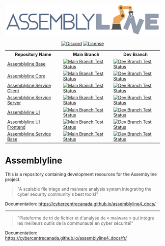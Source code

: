 <div>
  <p align="center">
    <img src="img/al_dark_svg.svg"width="600"/>
  </p>
</div>

<div>
  <p align="center">
    <a href="https://discord.gg/GUAy9wErNu"><img src="https://img.shields.io/badge/chat-on%20discord-7289da.svg?sanitize=true" alt="Discord"></a>
    <a href="./LICENCE.md"><img src="https://img.shields.io/github/license/CyberCentreCanada/assemblyline" alt="License"></a>
  </p>
</div>

<div align="center">
    <table>
        <tr>
            <th>Repository Name</th>
            <th>Main Branch</th>
            <th>Dev Branch</th>
        </tr>
        <tr>
            <td>
                <a href="https://github.com/CybercentreCanada/assemblyline-base/">Assemblyline Base</a>
            </td>
            <td>
                <a href="https://dev.azure.com/CybercentreCanada/Assemblyline/_build/latest?definitionId=17&repoName=CybercentreCanada%2Fassemblyline-base&branchName=master"><img src="https://dev.azure.com/CybercentreCanada/Assemblyline/_apis/build/status%2Ftest%20-%20core%20components%2Fassemblyline-base?repoName=CybercentreCanada%2Fassemblyline-base&branchName=master" alt="Main Branch Test Status"></a>
            </td>
            <td>
                <a href="https://dev.azure.com/CybercentreCanada/Assemblyline/_build/latest?definitionId=17&repoName=CybercentreCanada%2Fassemblyline-base&branchName=dev"><img src="https://dev.azure.com/CybercentreCanada/Assemblyline/_apis/build/status%2Ftest%20-%20core%20components%2Fassemblyline-base?repoName=CybercentreCanada%2Fassemblyline-base&branchName=dev" alt="Dev Branch Test Status"></a>
            </td>
        </tr>
        <tr>
            <td>
                <a href="https://github.com/CybercentreCanada/assemblyline-core/">Assemblyline Core</a>
            </td>
            <td>
                <a href="https://dev.azure.com/CybercentreCanada/Assemblyline/_build/latest?definitionId=20&repoName=CybercentreCanada%2Fassemblyline-core&branchName=master"><img src="https://dev.azure.com/CybercentreCanada/Assemblyline/_apis/build/status%2Ftest%20-%20core%20components%2Fassemblyline-core?repoName=CybercentreCanada%2Fassemblyline-core&branchName=master" alt="Main Branch Test Status"></a>
            </td>
            <td>
                <a href="https://dev.azure.com/CybercentreCanada/Assemblyline/_build/latest?definitionId=20&repoName=CybercentreCanada%2Fassemblyline-core&branchName=dev"><img src="https://dev.azure.com/CybercentreCanada/Assemblyline/_apis/build/status%2Ftest%20-%20core%20components%2Fassemblyline-core?repoName=CybercentreCanada%2Fassemblyline-base&branchName=dev" alt="Dev Branch Test Status"></a>
            </td>
        </tr>
        <tr>
            <td>
                <a href="https://github.com/CybercentreCanada/assemblyline-service-client/">Assemblyline Service Client</a>
            </td>
            <td>
                <a href="https://dev.azure.com/CybercentreCanada/Assemblyline/_build/latest?definitionId=181&repoName=CybercentreCanada%2Fassemblyline-service-client&branchName=master"><img src="https://dev.azure.com/CybercentreCanada/Assemblyline/_apis/build/status%2Ftest%20-%20core%20components%2Fassemblyline-service-client?branchName=master" alt="Main Branch Test Status"></a>
            </td>
            <td>
                <a href="https://dev.azure.com/CybercentreCanada/Assemblyline/_build/latest?definitionId=181&repoName=CybercentreCanada%2Fassemblyline-service-client&branchName=dev"><img src="https://dev.azure.com/CybercentreCanada/Assemblyline/_apis/build/status%2Ftest%20-%20core%20components%2Fassemblyline-service-client?branchName=dev" alt="Dev Branch Test Status"></a>
            </td>
        </tr>
        <tr>
            <td>
                <a href="https://github.com/CybercentreCanada/assemblyline-service-server">Assemblyline Service Server</a>
            </td>
            <td>
                <a href="https://dev.azure.com/CybercentreCanada/Assemblyline/_build/latest?definitionId=26&repoName=CybercentreCanada%2Fassemblyline-service-server&branchName=master"><img src="https://dev.azure.com/CybercentreCanada/Assemblyline/_apis/build/status%2Ftest%20-%20core%20components%2Fassemblyline-service-server?repoName=CybercentreCanada%2Fassemblyline-service-server&branchName=master" alt="Main Branch Test Status"></a>
            </td>
            <td>
                <a href="https://dev.azure.com/CybercentreCanada/Assemblyline/_build/latest?definitionId=26&repoName=CybercentreCanada%2Fassemblyline-service-server&branchName=dev"><img src="https://dev.azure.com/CybercentreCanada/Assemblyline/_apis/build/status%2Ftest%20-%20core%20components%2Fassemblyline-service-server?repoName=CybercentreCanada%2Fassemblyline-service-server&branchName=dev" alt="Dev Branch Test Status"></a>
            </td>
        </tr>
        <tr>
            <td>
                <a href="https://github.com/CybercentreCanada/assemblyline-ui">Assemblyline UI</a>
            </td>
            <td>
                <a href="https://dev.azure.com/CybercentreCanada/Assemblyline/_build/latest?definitionId=24&repoName=CybercentreCanada%2Fassemblyline-ui&branchName=master"><img src="https://dev.azure.com/CybercentreCanada/Assemblyline/_apis/build/status%2Ftest%20-%20core%20components%2Fassemblyline-ui?repoName=CybercentreCanada%2Fassemblyline-ui&branchName=master" alt="Main Branch Test Status"></a>
            </td>
            <td>
                <a href="https://dev.azure.com/CybercentreCanada/Assemblyline/_build/latest?definitionId=24&repoName=CybercentreCanada%2Fassemblyline-ui&branchName=dev"><img src="https://dev.azure.com/CybercentreCanada/Assemblyline/_apis/build/status%2Ftest%20-%20core%20components%2Fassemblyline-ui?repoName=CybercentreCanada%2Fassemblyline-ui&branchName=dev" alt="Dev Branch Test Status"></a>
            </td>
        </tr>
        <tr>
            <td>
                <a href="https://github.com/CybercentreCanada/assemblyline-ui-frontend">Assemblyline UI Frontend</a>
            </td>
            <td>
                <a href="https://dev.azure.com/CybercentreCanada/Assemblyline/_build/latest?definitionId=189&repoName=CybercentreCanada%2Fassemblyline-ui-frontend&branchName=master"><img src="https://dev.azure.com/CybercentreCanada/Assemblyline/_apis/build/status%2Ftest%20-%20core%20components%2Fassemblyline-ui-frontend?branchName=master" alt="Main Branch Test Status"></a>
            </td>
            <td>
                <a href="https://dev.azure.com/CybercentreCanada/Assemblyline/_build/latest?definitionId=189&repoName=CybercentreCanada%2Fassemblyline-ui-frontend&branchName=dev"><img src="https://dev.azure.com/CybercentreCanada/Assemblyline/_apis/build/status%2Ftest%20-%20core%20components%2Fassemblyline-ui-frontend?branchName=dev" alt="Dev Branch Test Status"></a>
            </td>
        </tr>
        <tr>
            <td>
                <a href="https://github.com/CybercentreCanada/assemblyline-v4-service">Assemblyline Service Base</a>
            </td>
            <td>
                <a href="https://dev.azure.com/CybercentreCanada/Assemblyline/_build/latest?definitionId=95&repoName=CybercentreCanada%2Fassemblyline-v4-service&branchName=master"><img src="https://dev.azure.com/CybercentreCanada/Assemblyline/_apis/build/status%2Ftest%20-%20core%20components%2Fassemblyline-v4-service?repoName=CybercentreCanada%2Fassemblyline-v4-service&branchName=master" alt="Main Branch Test Status"></a>
            </td>
            <td>
                <a href="https://dev.azure.com/CybercentreCanada/Assemblyline/_build/latest?definitionId=95&repoName=CybercentreCanada%2Fassemblyline-v4-service&branchName=dev"><img src="https://dev.azure.com/CybercentreCanada/Assemblyline/_apis/build/status%2Ftest%20-%20core%20components%2Fassemblyline-v4-service?repoName=CybercentreCanada%2Fassemblyline-v4-service&branchName=dev" alt="Dev Branch Test Status"></a>
            </td>
        </tr>
    </table>
</div>

Assemblyline
============

This is a repository containing development resources for the Assembyline project.

> "A scalable file triage and malware analysis system integrating the cyber security community's best tools!"

Documentation: https://cybercentrecanada.github.io/assemblyline4_docs/

-----

> "Plateforme de tri de fichier et d'analyse de « malware » qui intègre les meilleurs outils de la communauté en cyber sécurité!"

Documentation: https://cybercentrecanada.github.io/assemblyline4_docs/fr/
